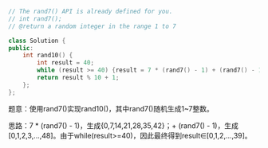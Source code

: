 ```CPP
// The rand7() API is already defined for you.
// int rand7();
// @return a random integer in the range 1 to 7

class Solution {
public:
    int rand10() {
        int result = 40;
        while (result >= 40) {result = 7 * (rand7() - 1) + (rand7() - 1);}
        return result % 10 + 1;
    };
};
```

题意：使用rand7()实现rand10()，其中rand7()随机生成1~7整数。

思路：7 * (rand7() - 1)，生成{0,7,14,21,28,35,42}；+ (rand7() - 1)，生成[0,1,2,3,...,48]。由于while(result>=40)，因此最终得到result∈[0,1,2,...,39]。

